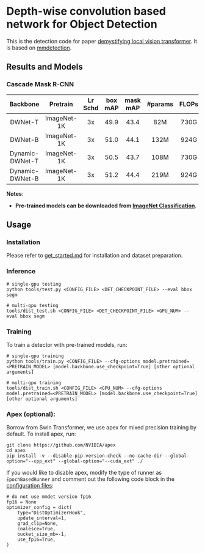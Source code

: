 # Depth-wise convolution based network for Object Detection

This is the detection code for paper [demystifying local vision transformer](https://arxiv.org/pdf/2106.04263.pdf). It is based on [mmdetection](https://github.com/open-mmlab/mmdetection).

## Results and Models

### Cascade Mask R-CNN

| Backbone | Pretrain | Lr Schd | box mAP | mask mAP | #params | FLOPs | config | model |
| :---: | :---: | :---: | :---: | :---: | :---: | :---: | :---: | :---: |
| DWNet-T | ImageNet-1K | 3x | 49.9 | 43.4 | 82M | 730G | [config](configs/dwnet/cascade_mask_rcnn_dwnet_tiny_patch4_window7_mstrain_480-800_giou_4conv1f_adamw_3x_coco.py) | [github](https://github.com/Atten4Vis/DemystifyLocalViT/releases/download/prerelease/cascade_mask_rcnn_dwnet_tiny.pth)|
| DWNet-B | ImageNet-1K | 3x | 51.0 | 44.1 | 132M | 924G | [config](configs/dwnet/cascade_mask_rcnn_dwnet_base_patch4_window7_mstrain_480-800_giou_4conv1f_adamw_3x_coco.py) | [github](https://github.com/Atten4Vis/DemystifyLocalViT/releases/download/prerelease/cascade_mask_rcnn_dwnet_base.pth)|
| Dynamic-DWNet-T | ImageNet-1K | 3x | 50.5 | 43.7 | 108M | 730G | [config](configs/dwnet/cascade_mask_rcnn_dynamic_dwnet_tiny_patch4_window7_mstrain_480-800_giou_4conv1f_adamw_3x_coco.py) | [github](https://github.com/Atten4Vis/DemystifyLocalViT/releases/download/prerelease/cascade_mask_rcnn_dynamic_dwnet_tiny.pth)|
| Dynamic-DWNet-B | ImageNet-1K | 3x | 51.2 | 44.4 | 219M | 924G | [config](configs/dwnet/cascade_mask_rcnn_dynamic_dwnet_base_patch4_window7_mstrain_480-800_giou_4conv1f_adamw_3x_coco.py) | [github](https://github.com/Atten4Vis/DemystifyLocalViT/releases/download/prerelease/cascade_mask_rcnn_dynamic_dwnet_base.pth)|

**Notes**: 

- **Pre-trained models can be downloaded from [ImageNet Classification](https://github.com/Atten4Vis/DemystifyLocalViT)**.



## Usage

### Installation

Please refer to [get_started.md](https://github.com/open-mmlab/mmdetection/blob/master/docs/get_started.md) for installation and dataset preparation.

### Inference
```
# single-gpu testing
python tools/test.py <CONFIG_FILE> <DET_CHECKPOINT_FILE> --eval bbox segm

# multi-gpu testing
tools/dist_test.sh <CONFIG_FILE> <DET_CHECKPOINT_FILE> <GPU_NUM> --eval bbox segm
```

### Training

To train a detector with pre-trained models, run:
```
# single-gpu training
python tools/train.py <CONFIG_FILE> --cfg-options model.pretrained=<PRETRAIN_MODEL> [model.backbone.use_checkpoint=True] [other optional arguments]

# multi-gpu training
tools/dist_train.sh <CONFIG_FILE> <GPU_NUM> --cfg-options model.pretrained=<PRETRAIN_MODEL> [model.backbone.use_checkpoint=True] [other optional arguments] 
```

### Apex (optional):
Borrow from Swin Transformer, 
we use apex for mixed precision training by default. To install apex, run:
```
git clone https://github.com/NVIDIA/apex
cd apex
pip install -v --disable-pip-version-check --no-cache-dir --global-option="--cpp_ext" --global-option="--cuda_ext" ./
```
If you would like to disable apex, modify the type of runner as `EpochBasedRunner` and comment out the following code block in the [configuration files](configs/swin):
```
# do not use mmdet version fp16
fp16 = None
optimizer_config = dict(
    type="DistOptimizerHook",
    update_interval=1,
    grad_clip=None,
    coalesce=True,
    bucket_size_mb=-1,
    use_fp16=True,
)
```
